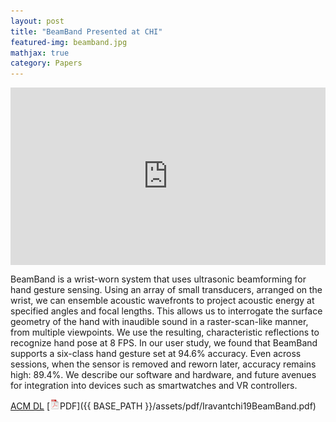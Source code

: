 ```yaml
---
layout: post
title: "BeamBand Presented at CHI"
featured-img: beamband.jpg
mathjax: true
category: Papers
---
```


<div style="position: relative; padding-bottom: 56.25%; height: 0; overflow: hidden; max-width: 100%; height: auto;">
    <iframe style="position: absolute; top: 0; left: 0; width: 100%; height: 100%;" src="https://www.youtube.com/embed/jhY4NsIW2kQ" title="YouTube video player" frameborder="0" allow="accelerometer; autoplay; clipboard-write; encrypted-media; gyroscope; picture-in-picture; web-share" referrerpolicy="strict-origin-when-cross-origin" allowfullscreen></iframe>
</div>

BeamBand is a wrist-worn system that uses ultrasonic beamforming for hand gesture sensing. Using an array of small transducers, arranged on the wrist, we can ensemble acoustic wavefronts to project acoustic energy at specified angles and focal lengths. This allows us to interrogate the surface geometry of the hand with inaudible sound in a raster-scan-like manner, from multiple viewpoints. We use the resulting, characteristic reflections to recognize hand pose at 8 FPS. In our user study, we found that BeamBand supports a six-class hand gesture set at 94.6% accuracy. Even across sessions, when the sensor is removed and reworn later, accuracy remains high: 89.4%. We describe our software and hardware, and future avenues for integration into devices such as smartwatches and VR controllers.

[ACM DL](https://dl.acm.org/citation.cfm?id=3300245) [![pdf](/assets/icons16/pdf-icon.png)PDF]({{ BASE_PATH }}/assets/pdf/Iravantchi19BeamBand.pdf)